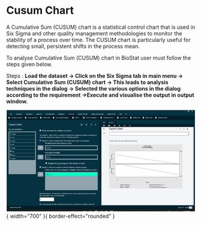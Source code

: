 # Cusum Chart

A Cumulative Sum (CUSUM) chart is a statistical control chart that is used in Six Sigma and other quality management methodologies to monitor the stability of a process over time. The CUSUM chart is particularly useful for detecting small, persistent shifts in the process mean.

To analyse Cumulative Sum (CUSUM) chart in BioStat user must follow the steps given below.

Steps
: __Load the dataset -> Click on the Six Sigma tab in main menu -> Select Cumulative Sum (CUSUM) chart -> This leads to analysis techniques in the dialog -> Selected the various options in the dialog according to the requirement ->Execute and visualise the output in output window.__

![alt text](screenshots/image295.png){ width="700" }{ border-effect="rounded" }
